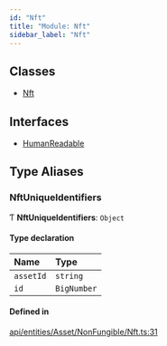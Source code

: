 ```yaml
---
id: "Nft"
title: "Module: Nft"
sidebar_label: "Nft"
---
```


## Classes

- [Nft](../../../../../../classes/API/Entities/Asset/NonFungible/Nft/Nft.md)

## Interfaces

- [HumanReadable](../../../../../../interfaces/API/Entities/Asset/NonFungible/Nft/HumanReadable/HumanReadable.md)

## Type Aliases

### NftUniqueIdentifiers

Ƭ **NftUniqueIdentifiers**: `Object`

#### Type declaration

| Name | Type |
| :------ | :------ |
| `assetId` | `string` |
| `id` | `BigNumber` |

#### Defined in

[api/entities/Asset/NonFungible/Nft.ts:31](https://github.com/PolymeshAssociation/polymesh-sdk/blob/f8a937f04/src/api/entities/Asset/NonFungible/Nft.ts#L31)
